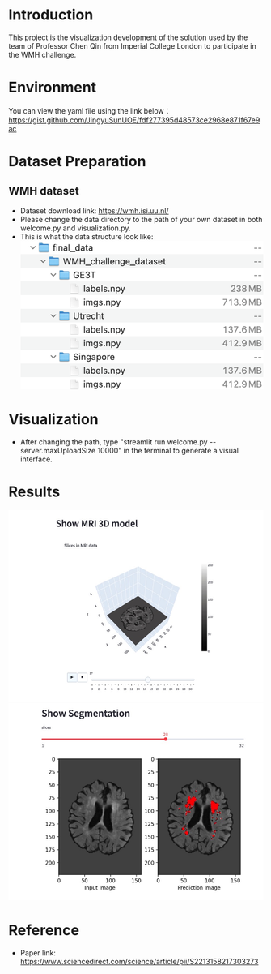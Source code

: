 # Introduction
This project is the visualization development of the solution used by the team of Professor Chen Qin from Imperial College London to participate in the WMH challenge.

# Environment
You can view the yaml file using the link below：
https://gist.github.com/JingyuSunUOE/fdf277395d48573ce2968e871f67e9ac

# Dataset Preparation
## WMH dataset
- Dataset download link: https://wmh.isi.uu.nl/
- Please change the data directory to the path of your own dataset in both welcome.py and visualization.py.
- This is what the data structure look like:
![MYKcq.png](https://github.com/JingyuSunUOE/SummerIntern/raw/main/data_structure.png)

# Visualization
- After changing the path, type "streamlit run welcome.py --server.maxUploadSize 10000" in the terminal to generate a visual interface.

# Results
![](https://github.com/JingyuSunUOE/SummerIntern/raw/main/3D_visualization)
![](https://github.com/JingyuSunUOE/SummerIntern/raw/main/visualization)

# Reference
- Paper link: https://www.sciencedirect.com/science/article/pii/S2213158217303273
